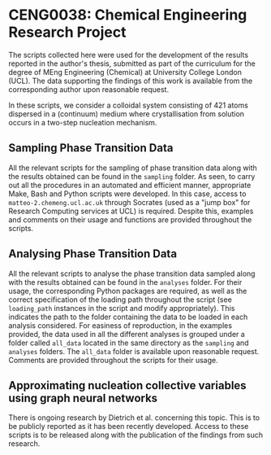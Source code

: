 # CENG0038: Chemical Engineering Research Project

The scripts collected here were used for the development of the results reported in the author's thesis, submitted as part of the curriculum for the degree of MEng Engineering (Chemical) at University College London (UCL). The data supporting the findings of this work is available from the corresponding author upon reasonable request.

In these scripts, we consider a colloidal system consisting of 421 atoms dispersed in a (continuum) medium where crystallisation from solution occurs in a two-step nucleation mechanism.

## Sampling Phase Transition Data

All the relevant scripts for the sampling of phase transition data along with the results obtained can be found in the `sampling` folder. As seen, to carry out all the procedures in an automated and efficient manner, appropriate Make, Bash and Python scripts were developed. In this case, access to `matteo-2.chemeng.ucl.ac.uk` through Socrates (used as a "jump box" for Research Computing services at UCL) is required. Despite this, examples and comments on their usage and functions are provided throughout the scripts.

## Analysing Phase Transition Data

All the relevant scripts to analyse the phase transition data sampled along with the results obtained can be found in the `analyses` folder. For their usage, the corresponding Python packages are required, as well as the correct specification of the loading path throughout the script (see `loading_path` instances in the script and modify appropriately). This indicates the path to the folder containing the data to be loaded in each analysis considered. For easiness of reproduction, in the examples provided, the data used in all the different analyses is grouped under a folder called `all_data` located in the same directory as the `sampling` and `analyses` folders. The `all_data` folder is available upon reasonable request. Comments are provided throughout the scripts for their usage.

## Approximating nucleation collective variables using graph neural networks

There is ongoing research by Dietrich et al. concerning this topic. This is to be publicly reported as it has been recently developed. Access to these scripts is to be released along with the publication of the findings from such research.